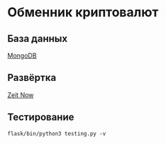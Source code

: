 # Обменник криптовалют
## База данных
[MongoDB](https://cloud.mongodb.com/v2/58dfbcb0c0c6e33c65ea4afc#metrics/replicaSet/58dfbda63b34b93bfe2bd0e3/explorer/exchanger/history/find)

## Развёртка
[Zeit Now](https://zeit.co/dashboard/deployments)

## Тестирование
``` flask/bin/python3 testing.py -v ```